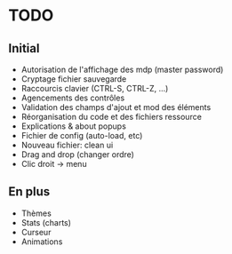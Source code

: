 # TODO
## Initial
* Autorisation de l'affichage des mdp (master password)
* Cryptage fichier sauvegarde
* Raccourcis clavier (CTRL-S, CTRL-Z, ...)
* Agencements des contrôles
* Validation des champs d'ajout et mod des éléments
* Réorganisation du code et des fichiers ressource
* Explications & about popups
* Fichier de config (auto-load, etc)
* Nouveau fichier: clean ui
* Drag and drop (changer ordre)
* Clic droit -> menu

## En plus
* Thèmes
* Stats (charts)
* Curseur
* Animations
